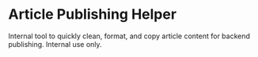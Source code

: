 # Article Publishing Helper

Internal tool to quickly clean, format, and copy article content for backend publishing. Internal use only.
